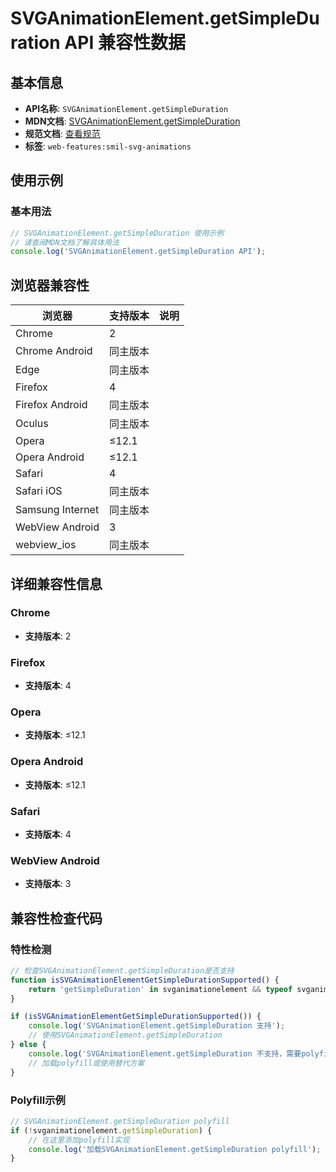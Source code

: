 # SVGAnimationElement.getSimpleDuration API 兼容性数据

## 基本信息

- **API名称**: `SVGAnimationElement.getSimpleDuration`
- **MDN文档**: [SVGAnimationElement.getSimpleDuration](https://developer.mozilla.org/docs/Web/API/SVGAnimationElement/getSimpleDuration)
- **规范文档**: [查看规范](https://svgwg.org/specs/animations/#__svg__SVGAnimationElement__getSimpleDuration)
- **标签**: `web-features:smil-svg-animations`

## 使用示例

### 基本用法

```javascript
// SVGAnimationElement.getSimpleDuration 使用示例
// 请查阅MDN文档了解具体用法
console.log('SVGAnimationElement.getSimpleDuration API');
```

## 浏览器兼容性

| 浏览器 | 支持版本 | 说明 |
|--------|----------|------|
| Chrome | 2 |  |
| Chrome Android | 同主版本 |  |
| Edge | 同主版本 |  |
| Firefox | 4 |  |
| Firefox Android | 同主版本 |  |
| Oculus | 同主版本 |  |
| Opera | ≤12.1 |  |
| Opera Android | ≤12.1 |  |
| Safari | 4 |  |
| Safari iOS | 同主版本 |  |
| Samsung Internet | 同主版本 |  |
| WebView Android | 3 |  |
| webview_ios | 同主版本 |  |

## 详细兼容性信息

### Chrome

- **支持版本**: 2

### Firefox

- **支持版本**: 4

### Opera

- **支持版本**: ≤12.1

### Opera Android

- **支持版本**: ≤12.1

### Safari

- **支持版本**: 4

### WebView Android

- **支持版本**: 3

## 兼容性检查代码

### 特性检测

```javascript
// 检查SVGAnimationElement.getSimpleDuration是否支持
function isSVGAnimationElementGetSimpleDurationSupported() {
    return 'getSimpleDuration' in svganimationelement && typeof svganimationelement.getSimpleDuration === 'function';
}

if (isSVGAnimationElementGetSimpleDurationSupported()) {
    console.log('SVGAnimationElement.getSimpleDuration 支持');
    // 使用SVGAnimationElement.getSimpleDuration
} else {
    console.log('SVGAnimationElement.getSimpleDuration 不支持，需要polyfill');
    // 加载polyfill或使用替代方案
}
```

### Polyfill示例

```javascript
// SVGAnimationElement.getSimpleDuration polyfill
if (!svganimationelement.getSimpleDuration) {
    // 在这里添加polyfill实现
    console.log('加载SVGAnimationElement.getSimpleDuration polyfill');
}
```


